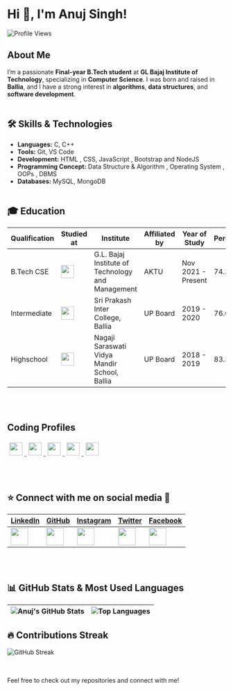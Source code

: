 # Hi 👋, I'm Anuj Singh! 
![Profile Views](https://hits.sh/github.com/anujsingh21.svg?style=for-the-badge&label=Profile%20Views&color=informational&labelColor=gray)

## About Me
I’m a passionate **Final-year B.Tech student** at **GL Bajaj Institute of Technology**, specializing in **Computer Science**. I was born and raised in **Ballia**, and I have a strong interest in **algorithms**, **data structures**, and **software development**.
<br><br>

## 🛠 Skills & Technologies
- **Languages:** C, C++
- **Tools:** Git, VS Code
- **Development:** HTML , CSS, JavaScript , Bootstrap and NodeJS
- **Programming Concept:** Data Structure & Algorithm , Operating System , OOPs , DBMS
- **Databases:** MySQL, MongoDB
<br><br>

## 🎓 Education

| Qualification | Studied at | Institute | Affiliated by | Year of Study | Percentage |
| --- | --- | --- | --- | --- | --- |
| B.Tech CSE | <img src="https://www.glbitm.org/Uploads/image/846imguf_LogoGLBajaj.jpg" width="30"> | G.L. Bajaj Institute of Technology and Management | AKTU | Nov 2021 - Present | 74.3% |
| Intermediate | <img src="https://seeklogo.com/images/B/board-of-high-school-intermediate-uttar-pradesh-logo-C72295BBDE-seeklogo.com.png" width="30"> | Sri Prakash Inter College, Ballia | UP Board | 2019 - 2020 | 76.6% |
| Highschool | <img src="https://seeklogo.com/images/B/board-of-high-school-intermediate-uttar-pradesh-logo-C72295BBDE-seeklogo.com.png" width="30"> | Nagaji Saraswati Vidya Mandir School, Ballia | UP Board | 2018 - 2019 | 83.3% |


<br><br>
## Coding Profiles

  <a href="https://leetcode.com/u/the_anuj/">
    <img src="https://img.shields.io/badge/-LeetCode-black?style=flat-square&logo=LeetCode" height="30px" style="margin: 5px;">
  </a>
  <a href="https://www.naukri.com/code360/profile/The_Anuj">
    <img src="https://img.shields.io/badge/-CodingNinjas-orange?style=flat-square&logo=CodingNinjas" height="30px" style="margin: 5px;">
  </a>
  <a href="https://www.geeksforgeeks.org/user/anujsingh07/">
    <img src="https://img.shields.io/badge/-GeeksforGeeks-darkgreen?style=flat-square&logo=GeeksforGeeks" height="30px" style="margin: 5px;">
  </a>
  <a href="https://www.hackerrank.com/profile/anujsingh2302201">
    <img src="https://img.shields.io/badge/-HackerRank-green?style=flat-square&logo=HackerRank" height="30px" style="margin: 5px;">
  </a>
  <a href="https://www.codechef.com/users/anujsingh18">
    <img src="https://img.shields.io/badge/-CodeChef-brown?style=flat-square&logo=CodeChef" height="30px" style="margin: 5px;">
  </a>


<br><br>


## ⭐ Connect with me on social media 📲

| [LinkedIn](https://www.linkedin.com/in/anuj-singh-56a21a227/) | [GitHub](https://github.com/anujsingh21) | [Instagram](https://www.instagram.com/kunwaranuj_?igshid=MWpuemtuYnM0ZzkwNw==) | [Twitter](https://x.com/KunwarAnujSing5?t=KUQ3bYzZcVg-4E691WPW4A&s=09) | [Facebook](https://facebook.com/your-facebook-id) |
| --- | --- | --- | --- | --- |
| <img src="https://img.icons8.com/color/48/000000/linkedin.png" width="40"/> | <img src="https://img.icons8.com/ios-glyphs/48/000000/github.png" width="40"/> | <img src="https://img.icons8.com/fluency/48/000000/instagram-new.png" width="40"/> | <img src="https://img.icons8.com/color/48/000000/twitter.png" width="40"/> | <img src="https://img.icons8.com/color/48/000000/facebook.png" width="40"/> |


<br><br>


## 📊 GitHub Stats & Most Used Languages

| ![Anuj's GitHub Stats](https://github-readme-stats.vercel.app/api?username=anujsingh21&show_icons=true&theme=radical) | ![Top Languages](https://github-readme-stats.vercel.app/api/top-langs/?username=anujsingh21&layout=compact&theme=radical) |
| --- | --- |


## 🔥 Contributions Streak

![GitHub Streak](https://github-readme-streak-stats.herokuapp.com/?user=anujsingh21&theme=radical)

<br><br>
Feel free to check out my repositories and connect with me!
